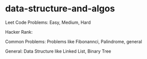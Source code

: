 # data-structure-and-algos

Leet Code Problems: Easy, Medium, Hard

Hacker Rank: 

Common Problems: Problems like Fibonannci, Palindrome, general



General: Data Structure like Linked List, Binary Tree
